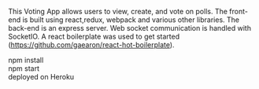 This Voting App allows users to view, create, and vote on polls.  The front-end is built using react,redux, webpack and various other libraries. The back-end is an express server.  Web socket communication is handled with SocketIO. A react boilerplate was used to get started (https://github.com/gaearon/react-hot-boilerplate). 

npm install <br />
npm start <br />
deployed on Heroku

